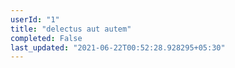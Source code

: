 ```yaml
---
userId: "1"
title: "delectus aut autem"
completed: False
last_updated: "2021-06-22T00:52:28.928295+05:30"
---
```

